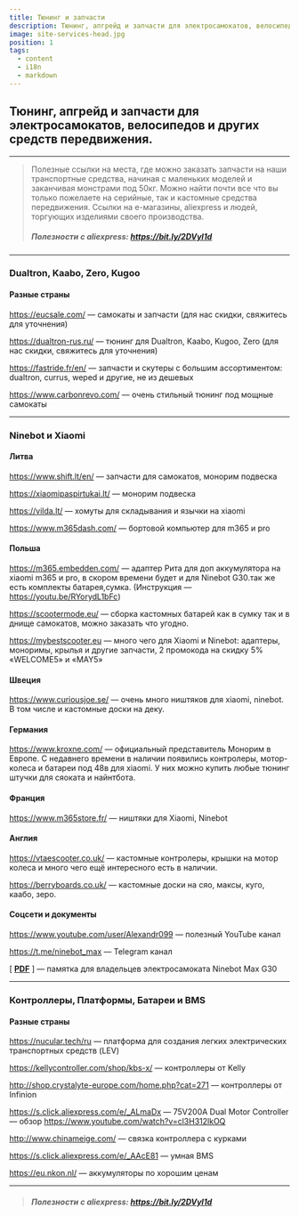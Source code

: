 ```yaml
---
title: Тюнинг и запчасти
description: Тюнинг, апгрейд и запчасти для электросамокатов, велосипедов и других средств передвижения.
image: site-services-head.jpg
position: 1
tags:
  - content
  - i18n
  - markdown
---
```


## Тюнинг, апгрейд и запчасти для электросамокатов, велосипедов и других средств передвижения.

<markdown-image class="w-150 mt-3" src="site-services-head.jpg" alt="Тюнинг, апгрейд и запчасти"></markdown-image>

***

> Полезные ссылки на места, где можно заказать запчасти на наши транспортные средства, начиная с маленьких моделей и заканчивая монстрами под 50кг. Можно найти почти все что вы только пожелаете на серийные, так и кастомные средства передвижения. Ссылки на е-магазины, aliexpress и людей, торгующих изделиями своего производства.
> 
> ##### Полезности с aliexpress: https://bit.ly/2DVyl1d

***

### Dualtron, Kaabo, Zero, Kugoo

<markdown-image class="w-150 my-3" src="site-services-mix.jpg" alt="Тюнинг, апгрейд и запчасти"></markdown-image>

#### Разные страны

https://eucsale.com/ — самокаты и запчасти (для нас скидки, свяжитесь для уточнения)

https://dualtron-rus.ru/ — тюнинг для Dualtron, Kaabo, Kugoo, Zero (для нас скидки, свяжитесь для уточнения)

https://fastride.fr/en/ — запчасти и скутеры с большим ассортиментом: dualtron, currus, weped и другие, не из дешевых

https://www.carbonrevo.com/ — очень стильный тюнинг под мощные самокаты

***

### Ninebot и Xiaomi

<markdown-image class="w-150 my-3" src="site-services-mi.jpg" alt="Тюнинг, апгрейд и запчасти"></markdown-image>

#### Литва

https://www.shift.lt/en/ — запчасти для самокатов, монорим подвеска

https://xiaomipaspirtukai.lt/ — монорим подвеска

https://vilda.lt/ — хомуты для складывания и язычки на xiaomi

https://www.m365dash.com/ — бортовой компьютер для m365 и pro

#### Польша

https://m365.embedden.com/ — адаптер Рита для доп аккумулятора на xiaomi m365 и pro, в скором времени будет и для Ninebot G30.так же есть комплекты батарея,сумка. (Инструкция — https://youtu.be/RYorydL1bFc)

https://scootermode.eu/ — сборка кастомных батарей как в сумку так и в днище самокатов, можно заказать что угодно.

https://mybestscooter.eu — много чего для Xiaomi и Ninebot: адаптеры, моноримы, крылья и другие запчасти, 2 промокода на скидку 5% «WELCOME5» и «MAY5»

#### Швеция

https://www.curiousjoe.se/ — очень много ништяков для xiaomi, ninebot. В том числе и кастомные доски на деку.

#### Германия

https://www.kroxne.com/ — официальный представитель Монорим в Европе. С недавнего времени в наличии появились контролеры, мотор-колеса и батареи под 48в для xiaomi. У них можно купить любые тюнинг штучки для сяоката и найнтбота.

#### Франция

https://www.m365store.fr/  — ништяки для Xiaomi, Ninebot

#### Англия

https://vtaescooter.co.uk/ — кастомные контролеры, крышки на мотор колеса и много чего ещё интересного есть в наличии.

https://berryboards.co.uk/ — кастомные доски на сяо, максы, куго, каабо, зеро.

#### Соцсети и документы

https://www.youtube.com/user/Alexandr099 — полезный YouTube канал

https://t.me/ninebot_max — Telegram канал

[ [**PDF**](https://store.electrotallinn.ee/docs/g30-max.pdf) ] — памятка для владельцев электросамоката Ninebot Max G30

***

### Контроллеры, Платформы, Батареи и BMS

<markdown-image class="w-150 my-3" src="site-services-con-battery.jpg" alt="Тюнинг, апгрейд и запчасти"></markdown-image>

#### Разные страны

https://nucular.tech/ru — платформа для создания легких электрических транспортных средств (LEV)

https://kellycontroller.com/shop/kbs-x/ — контроллеры от Kelly

http://shop.crystalyte-europe.com/home.php?cat=271 — контроллеры от Infinion

https://s.click.aliexpress.com/e/_ALmaDx — 75V200A Dual Motor Controller — обзор https://www.youtube.com/watch?v=cl3H312lkOQ

http://www.chinameige.com/ — связка контроллера с курками

https://s.click.aliexpress.com/e/_AAcE81 — умная BMS

https://eu.nkon.nl/ — аккумуляторы по хорошим ценам

***

> ##### Полезности с aliexpress: https://bit.ly/2DVyl1d